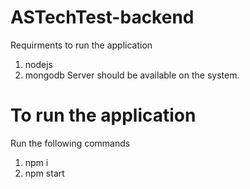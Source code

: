 # ASTechTest-backend

Requirments to run the application

1. nodejs
2. mongodb Server should be available on the system.

# To run the application

Run the following commands

1. npm i
2. npm start
